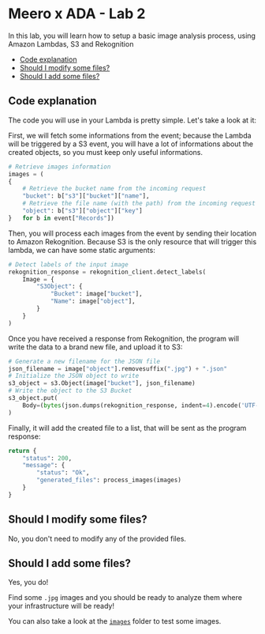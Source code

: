 # Meero x ADA - Lab 2 <!-- omit in toc -->

In this lab, you will learn how to setup a basic image analysis process, using Amazon Lambdas, S3 and Rekognition

- [Code explanation](#code-explanation)
- [Should I modify some files?](#should-i-modify-some-files)
- [Should I add some files?](#should-i-add-some-files)

## Code explanation

The code you will use in your Lambda is pretty simple. Let's take a look at it:

First, we will fetch some informations from the event; because the Lambda will be triggered by a S3 event, you will have a lot of informations about the created objects, so you must keep only useful informations.

```python
# Retrieve images information
images = (
{
    # Retrieve the bucket name from the incoming request
    "bucket": b["s3"]["bucket"]["name"],
    # Retrieve the file name (with the path) from the incoming request
    "object": b["s3"]["object"]["key"]
}   for b in event["Records"])
```

Then, you will process each images from the event by sending their location to Amazon Rekognition. Because S3 is the only resource that will trigger this lambda, we can have some static arguments:

```python
# Detect labels of the input image
rekognition_response = rekognition_client.detect_labels(
    Image = {
        "S3Object": {
            "Bucket": image["bucket"],
            "Name": image["object"],
        }
    }
)
```

Once you have received a response from Rekognition, the program will write the data to a brand new file, and upload it to S3:

```python
# Generate a new filename for the JSON file
json_filename = image["object"].removesuffix(".jpg") + ".json"
# Initialize the JSON object to write
s3_object = s3.Object(image["bucket"], json_filename)
# Write the object to the S3 Bucket
s3_object.put(
    Body=(bytes(json.dumps(rekognition_response, indent=4).encode('UTF-8')))
)
```

Finally, it will add the created file to a list, that will be sent as the program response:

```python
return {
    "status": 200,
    "message": {
        "status": "Ok",
        "generated_files": process_images(images)
    }
}
```

## Should I modify some files?

No, you don't need to modify any of the provided files.

## Should I add some files?

Yes, you do!

Find some `.jpg` images and you should be ready to analyze them where your infrastructure will be ready!

You can also take a look at the [`images`](images) folder to test some images.
